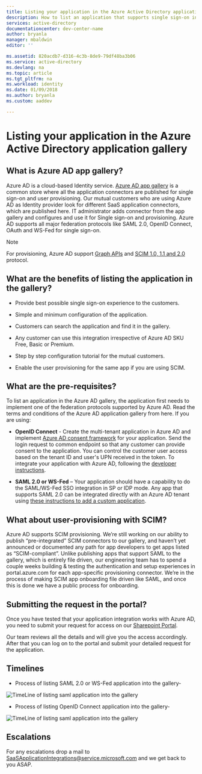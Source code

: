 ```yaml
---
title: Listing your application in the Azure Active Directory application gallery
description: How to list an application that supports single sign-on in the Azure Active Directory gallery | Microsoft Azure
services: active-directory
documentationcenter: dev-center-name
author: bryanla
manager: mbaldwin
editor: ''

ms.assetid: 820acdb7-d316-4c3b-8de9-79df48ba3b06
ms.service: active-directory
ms.devlang: na
ms.topic: article
ms.tgt_pltfrm: na
ms.workload: identity
ms.date: 01/09/2018
ms.author: bryanla
ms.custom: aaddev

---
```

# Listing your application in the Azure Active Directory application gallery


##	What is Azure AD app gallery?

Azure AD is a cloud-based Identity service. [Azure AD app gallery](https://azure.microsoft.com/marketplace/active-directory/all/) is a common store where all the application connectors are published for single sign-on and user provisioning. Our mutual customers who are using Azure AD as Identity provider look for different SaaS application connectors, which are published here. IT administrator adds connector from the app gallery and configures and use it for Single sign-on and provisioning. Azure AD supports all major federation protocols like SAML 2.0, OpenID Connect, OAuth and WS-Fed for single sign-on. 

> [!NOTE]
> For provisioning, Azure AD support [Graph APIs](active-directory-graph-api.md) and [SCIM 1.0, 1.1 and 2.0](active-directory-scim-provisioning.md) protocol. 

## What are the benefits of listing the application in the gallery?

*  Provide best possible single sign-on experience to the customers.

*  Simple and minimum configuration of the application.

*  Customers can search the application and find it in the gallery. 

*  Any customer can use this integration irrespective of Azure AD SKU Free, Basic or Premium.

*  Step by step configuration tutorial for the mutual customers.

*  Enable the user provisioning for the same app if you are using SCIM.


##	What are the pre-requisites?

To list an application in the Azure AD gallery, the application first needs to implement one of the federation protocols supported by Azure AD. Read the terms and conditions of the Azure AD application gallery from here. If you are using: 

*   **OpenID Connect** - Create the multi-tenant application in Azure AD and implement [Azure AD consent framework](active-directory-integrating-applications.md#overview-of-the-consent-framework) for your application. Send the login request to common endpoint so that any customer can provide consent to the application. You can control the customer user access based on the tenant ID and user's UPN received in the token. To integrate your application with Azure AD, following the [developer instructions](active-directory-authentication-scenarios.md).

*   **SAML 2.0 or WS-Fed** – Your application should have a capability to do the SAML/WS-Fed SSO integration in SP or IDP mode. Any app that supports SAML 2.0 can be integrated directly with an Azure AD tenant using [these instructions to add a custom application](../active-directory-saas-custom-apps.md).

##	What about user-provisioning with SCIM?

Azure AD supports SCIM provisioning. We’re still working on our ability to publish “pre-integrated” SCIM connectors to our gallery, and haven’t yet announced or documented any path for app developers to get apps listed as “SCIM-compliant”. Unlike publishing apps that support SAML to the gallery, which is entirely file driven, our engineering team has to spend a couple weeks building & testing the authentication and setup experiences in portal.azure.com for each app-specific provisioning connector. We’re in the process of making SCIM app onboarding file driven like SAML, and once this is done we have a public process for onboarding.

## Submitting the request in the portal?

Once you have tested that your application integration works with Azure AD, you need to submit your request for access on our [Sharepoint Portal](https://microsoft.sharepoint.com/teams/apponboarding/apps/SitePages/Default.aspx).

Our team reviews all the details and will give you the access accordingly. After that you can log on to the portal and submit your detailed request for the application.


## Timelines
    
*   Process of listing SAML 2.0 or WS-Fed application into the gallery-

   ![TimeLine of listing saml application into the gallery](./media/active-directory-app-gallery-listing/timeline.png)

*   Process of listing OpenID Connect application into the gallery-

   ![TimeLine of listing saml application into the gallery](./media/active-directory-app-gallery-listing/timeline2.png)

## Escalations

For any escalations drop a mail to [SaaSApplicationIntegrations@service.microsoft.com](<mailto:SaaSApplicationIntegrations@service.microsoft.com>) and we get back to you ASAP.

